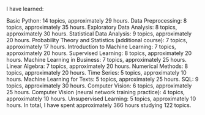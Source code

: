 I have learned:

Basic Python: 14 topics, approximately 29 hours.
Data Preprocessing: 8 topics, approximately 35 hours.
Exploratory Data Analysis: 8 topics, approximately 30 hours.
Statistical Data Analysis: 9 topics, approximately 20 hours.
Probability Theory and Statistics (additional course): 7 topics, approximately 17 hours.
Introduction to Machine Learning: 7 topics, approximately 20 hours.
Supervised Learning: 8 topics, approximately 20 hours.
Machine Learning in Business: 7 topics, approximately 25 hours.
Linear Algebra: 7 topics, approximately 20 hours.
Numerical Methods: 8 topics, approximately 20 hours.
Time Series: 5 topics, approximately 10 hours.
Machine Learning for Texts: 5 topics, approximately 25 hours.
SQL: 9 topics, approximately 30 hours.
Computer Vision: 6 topics, approximately 25 hours.
Computer Vision (neural network training practice): 4 topics, approximately 10 hours.
Unsupervised Learning: 5 topics, approximately 10 hours.
In total, I have spent approximately 366 hours studying 122 topics.
